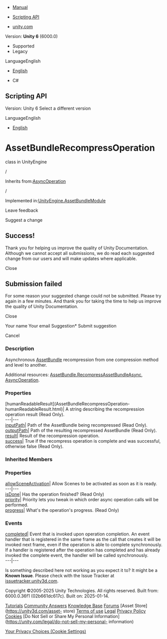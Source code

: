[ ]()

  * [Manual](../Manual/index.html)
  * [Scripting API](../ScriptReference/index.html)

  * [unity.com](https://unity.com/)

Version: **Unity 6** (6000.0)

  * Supported
  * Legacy

LanguageEnglish

  * [English]()

  * C#

[ ](https://docs.unity3d.com)

## Scripting API

Version: Unity 6 Select a different version

LanguageEnglish

  * [English]()

# AssetBundleRecompressOperation

class in UnityEngine

/

Inherits from:[AsyncOperation](AsyncOperation.html)

/

Implemented
in:[UnityEngine.AssetBundleModule](UnityEngine.AssetBundleModule.html)

Leave feedback

Suggest a change

## Success!

Thank you for helping us improve the quality of Unity Documentation. Although
we cannot accept all submissions, we do read each suggested change from our
users and will make updates where applicable.

Close

## Submission failed

For some reason your suggested change could not be submitted. Please <a>try
again</a> in a few minutes. And thank you for taking the time to help us
improve the quality of Unity Documentation.

Close

Your name Your email Suggestion* Submit suggestion

Cancel

[ ]()

### Description

Asynchronous [AssetBundle](AssetBundle.html) recompression from one
compression method and level to another.

Additional resources:
[AssetBundle.RecompressAssetBundleAsync](AssetBundle.RecompressAssetBundleAsync.html),
[AsyncOperation](AsyncOperation.html).

### Properties

[humanReadableResult](AssetBundleRecompressOperation-
humanReadableResult.html)| A string describing the recompression operation
result (Read Only).  
---|---  
[inputPath](AssetBundleRecompressOperation-inputPath.html)| Path of the
AssetBundle being recompressed (Read Only).  
[outputPath](AssetBundleRecompressOperation-outputPath.html)| Path of the
resulting recompressed AssetBundle (Read Only).  
[result](AssetBundleRecompressOperation-result.html)| Result of the
recompression operation.  
[success](AssetBundleRecompressOperation-success.html)| True if the recompress
operation is complete and was successful, otherwise false (Read Only).  
  
### Inherited Members

### Properties

[allowSceneActivation](AsyncOperation-allowSceneActivation.html)| Allow Scenes
to be activated as soon as it is ready.  
---|---  
[isDone](AsyncOperation-isDone.html)| Has the operation finished? (Read Only)  
[priority](AsyncOperation-priority.html)| Priority lets you tweak in which
order async operation calls will be performed.  
[progress](AsyncOperation-progress.html)| What's the operation's progress.
(Read Only)  
  
### Events

[completed](AsyncOperation-completed.html)| Event that is invoked upon
operation completion. An event handler that is registered in the same frame as
the call that creates it will be invoked next frame, even if the operation is
able to complete synchronously. If a handler is registered after the operation
has completed and has already invoked the complete event, the handler will be
called synchronously.  
---|---  
  
Is something described here not working as you expect it to? It might be a
**Known Issue**. Please check with the Issue Tracker at
[issuetracker.unity3d.com](https://issuetracker.unity3d.com).

Copyright ©2005-2025 Unity Technologies. All rights reserved. Built from:
6000.0.36f1 (02b661dc617c). Built on: 2025-01-14.

[Tutorials](https://unity3d.com/learn) [Community
Answers](https://answers.unity3d.com) [Knowledge
Base](https://support.unity3d.com/hc/en-us)
[Forums](https://forum.unity3d.com) [Asset Store](https://unity3d.com/asset-
store) [Terms of use](https://docs.unity3d.com/Manual/TermsOfUse.html)
[Legal](https://unity.com/legal) [Privacy
Policy](https://unity.com/legal/privacy-policy)
[Cookies](https://unity.com/legal/cookie-policy) [Do Not Sell or Share My
Personal Information](https://unity.com/legal/do-not-sell-my-personal-
information)

[Your Privacy Choices (Cookie Settings)](javascript:void\(0\);)

